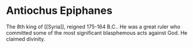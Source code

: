 # Antiochus Epiphanes

The 8th king of [[Syria]], reigned 175-164 B.C.. He was a great ruler who committed some of the most significant blasphemous acts against God. He claimed divinity.
